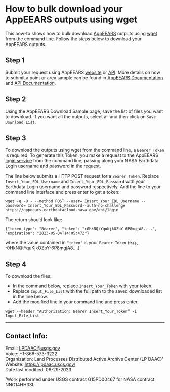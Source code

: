 # How to bulk download your AppEEARS outputs using wget  

This how-to shows how to bulk download [AppEEARS](https://appeears.earthdatacloud.nasa.gov/) outputs using [wget](https://www.gnu.org/software/wget/) from the command line. Follow the steps below to download your AppEEARS outputs.  

## Step 1  

Submit your request using AppEEARS [website](https://appeears.earthdatacloud.nasa.gov/) or [API](https://appeears.earthdatacloud.nasa.gov/api/). More details on how to submit a point or area sample can be found in [AppEEARS Documentation](https://appeears.earthdatacloud.nasa.gov/help) and [API Documentation](https://appeears.earthdatacloud.nasa.gov/api/).  

## Step 2  

Using the AppEEARS Download Sample page, save the list of files you want to download. If you want all the outputs, select all and then click on `Save Download List`.  

## Step 3  

To download the outputs using wget from the command line, a `Bearer Token` is required. To generate this Token, you make a request to the AppEEARS [login service](https://appeears.earthdatacloud.nasa.gov/api/#login) from the command line, passing along your NASA Earthdata Login username and password in the request.  

The line below submits a HTTP POST request for a `Bearer Token`. Replace `Insert_Your_EDL_Username` and `Insert_Your_EDL_Password` with your Earthdata Login username and password respectively. Add the line to your command line interface and press enter to get a token:  

```text
wget -q -O - --method POST --user= Insert_Your_EDL_Username --password= Insert_Your_EDL_Password--auth-no-challenge https://appeears.earthdatacloud.nasa.gov/api/login `
```

The return should look like:  

`{"token_type": "Bearer", "token": "r0HkNQtYquKjkOZbY-6P8mgjA8....", "expiration": "2023-05-04T14:05:47Z"} `

where the value contained in `"token"` is your `Bearer Token` (e.g., r0HkNQtYquKjkOZbY-6P8mgjA8....)

## Step 4  

To download the files:  

- In the command below, replace `Insert_Your_Token` with your token.  
- Replace `Input_File_List` with the full path to the saved downloaded list in the line below.
- Add the modified line in your command line and press enter.  

```text
wget --header "Authorization: Bearer Insert_Your_Token” -i Input_File_List  
```  

---

## Contact Info:  

Email: LPDAAC@usgs.gov  
Voice: +1-866-573-3222  
Organization: Land Processes Distributed Active Archive Center (LP DAAC)¹  
Website: <https://lpdaac.usgs.gov/>  
Date last modified: 06-29-2023  

¹Work performed under USGS contract G15PD00467 for NASA contract NNG14HH33I.  
